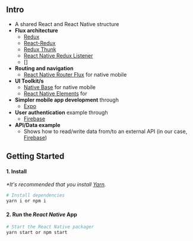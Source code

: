 ## Intro

- A shared React and React Native structure
- __Flux architecture__
    - [Redux](https://redux.js.org/docs/introduction/)
    - [React-Redux](https://github.com/reactjs/react-redux)
    - [Redux Thunk](https://github.com/reduxjs/redux-thunk)
    - [React Native Redux Listener](https://github.com/line64/react-native-redux-listener)
    - []
- __Routing and navigation__
    - [React Native Router Flux](https://github.com/aksonov/react-native-router-flux) for native mobile
- __UI Toolkit/s__
    - [Native Base](https://nativebase.io/) for native mobile
    - [React Native Elements](https://react-native-training.github.io/react-native-elements/) for 
- __Simpler mobile app development__ through
    - [Expo](https://expo.io/)
- __User authentication__ example through
    - [Firebase](https://firebase.google.com/)
- __API/Data example__
    - Shows how to read/write data from/to an external API (in our case, [Firebase](https://firebase.google.com/))


## Getting Started

#### 1. Install

_*It's recommended that you install [Yarn](https://yarnpkg.com/en/)._

```bash
# Install dependencies
yarn i or npm i
```

#### 2. Run the _React Native_ App

```bash
# Start the React Native packager
yarn start or npm start
```
